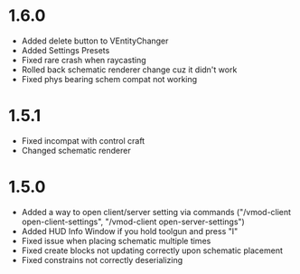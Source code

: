 # 1.6.0
* Added delete button to VEntityChanger
* Added Settings Presets
* Fixed rare crash when raycasting
* Rolled back schematic renderer change cuz it didn't work
* Fixed phys bearing schem compat not working

# 1.5.1
* Fixed incompat with control craft
* Changed schematic renderer
# 1.5.0
* Added a way to open client/server setting via commands ("/vmod-client open-client-settings", "/vmod-client open-server-settings")
* Added HUD Info Window if you hold toolgun and press "I"
* Fixed issue when placing schematic multiple times
* Fixed create blocks not updating correctly upon schematic placement
* Fixed constrains not correctly deserializing